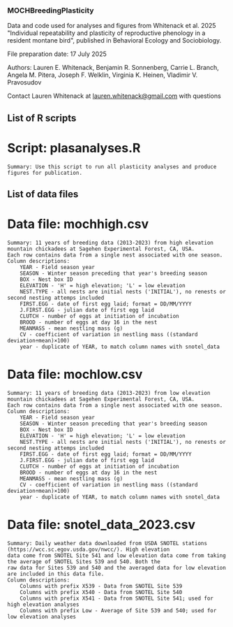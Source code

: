 ### MOCHBreedingPlasticity
Data and code used for analyses and figures from Whitenack et al. 2025 "Individual repeatability and plasticity of   reproductive phenology in a resident montane bird", published in Behavioral Ecology and Sociobiology.

File preparation date: 17 July 2025

Authors: Lauren E. Whitenack, Benjamin R. Sonnenberg, Carrie L. Branch, Angela M. Pitera, Joseph F. Welklin, Virginia K. Heinen, Vladimir V. Pravosudov

Contact Lauren Whitenack at lauren.whitenack@gmail.com with questions

## List of R scripts 
# Script: plasanalyses.R
	Summary: Use this script to run all plasticity analyses and produce figures for publication. 

## List of data files

# Data file: mochhigh.csv
	Summary: 11 years of breeding data (2013-2023) from high elevation mountain chickadees at Sagehen Experimental Forest, CA, USA.
	Each row contains data from a single nest associated with one season.
	Column descriptions:
		YEAR - Field season year
		SEASON - Winter season preceding that year's breeding season
		BOX - Nest box ID
		ELEVATION - 'H' = high elevation; 'L' = low elevation
		NEST.TYPE - all nests are initial nests ('INITIAL'), no renests or second nesting attemps included
		FIRST.EGG - date of first egg laid; format = DD/MM/YYYY
		J.FIRST.EGG - julian date of first egg laid
		CLUTCH - number of eggs at initiation of incubation
		BROOD - number of eggs at day 16 in the nest
		MEANMASS - mean nestling mass (g)
		CV - coefficient of variation in nestling mass ((standard deviation÷mean)×100) 
		year - duplicate of YEAR, to match column names with snotel_data

# Data file: mochlow.csv
	Summary: 11 years of breeding data (2013-2023) from low elevation mountain chickadees at Sagehen Experimental Forest, CA, USA.
	Each row contains data from a single nest associated with one season.
	Column descriptions:
		YEAR - Field season year
		SEASON - Winter season preceding that year's breeding season
		BOX - Nest box ID
		ELEVATION - 'H' = high elevation; 'L' = low elevation
		NEST.TYPE - all nests are initial nests ('INITIAL'), no renests or second nesting attemps included
		FIRST.EGG - date of first egg laid; format = DD/MM/YYYY
		J.FIRST.EGG - julian date of first egg laid
		CLUTCH - number of eggs at initiation of incubation
		BROOD - number of eggs at day 16 in the nest
		MEANMASS - mean nestling mass (g)
		CV - coefficient of variation in nestling mass ((standard deviation÷mean)×100) 
		year - duplicate of YEAR, to match column names with snotel_data

# Data file: snotel_data_2023.csv
	Summary: Daily weather data downloaded from USDA SNOTEL stations (https://wcc.sc.egov.usda.gov/nwcc/). High elevation 
	data come from SNOTEL Site 541 and low elevation data come from taking the average of SNOTEL Sites 539 and 540. Both the
	raw data for Sites 539 and 540 and the averaged data for low elevation are included in this data file.
	Column descriptions:
		Columns with prefix X539 - Data from SNOTEL Site 539
		Columns with prefix X540 - Data from SNOTEL Site 540
		Columns with prefix X541 - Data from SNOTEL Site 541; used for high elevation analyses
		Columns with prefix Low - Average of Site 539 and 540; used for low elevation analyses

